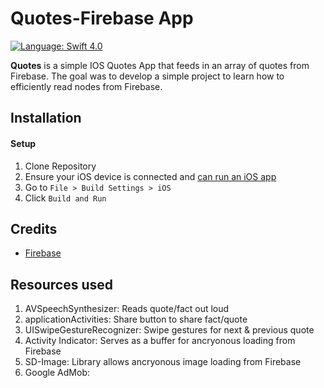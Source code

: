 # Quotes-Firebase App

[![Language: Swift 4.0](https://img.shields.io/badge/swift-4.0-orange.svg?style=flat)](https://developer.apple.com/swift)


**Quotes** is a simple IOS Quotes App that feeds in an array of quotes from Firebase. The goal was to develop a simple project to learn how to efficiently read nodes from Firebase.

## Installation

#### Setup

1. Clone Repository
2.  Ensure your iOS device is connected and [can run an iOS app](https://developer.apple.com/library/content/documentation/IDEs/Conceptual/AppDistributionGuide/LaunchingYourApponDevices/LaunchingYourApponDevices.html)
3. Go to `File > Build Settings > iOS`
4. Click `Build and Run`


## Credits
- [Firebase](https://firebase.google.com)

## Resources used
1. AVSpeechSynthesizer: Reads quote/fact out loud
2. applicationActivities: Share button to share fact/quote
3. UISwipeGestureRecognizer: Swipe gestures for next & previous quote
4. Activity Indicator: Serves as a buffer for ancryonous loading from Firebase
5. SD-Image: Library allows ancryonous image loading from Firebase
6. Google AdMob: 
